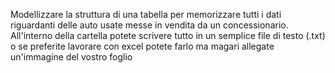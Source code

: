 Modellizzare la struttura di una tabella per memorizzare tutti i dati riguardanti delle auto usate messe in vendita da un concessionario.
All'interno della cartella potete scrivere tutto in un semplice file di testo (.txt) o se preferite lavorare con excel potete farlo ma magari allegate un'immagine del vostro foglio 